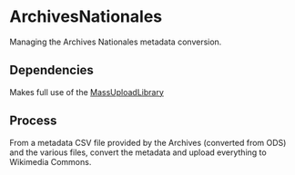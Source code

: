 ArchivesNationales
==================

Managing the Archives Nationales metadata conversion.


Dependencies
------------

Makes full use of the
[MassUploadLibrary](https://github.com/JeanFred/MassUploadLibrary)

Process
-------

From a metadata CSV file provided by the Archives (converted from ODS)
and the various files, convert the metadata and upload everything
to Wikimedia Commons.